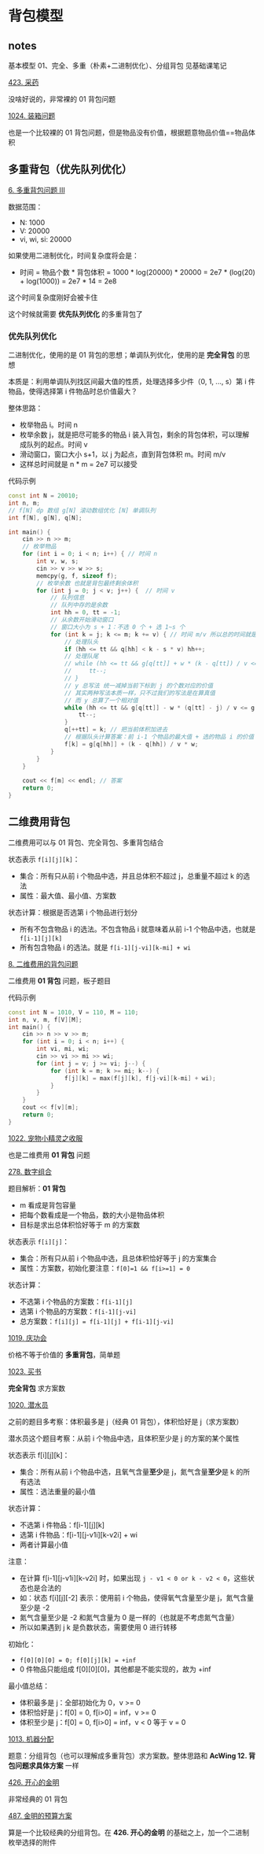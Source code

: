 # 背包模型

## notes
基本模型 01、完全、多重（朴素+二进制优化）、分组背包 见基础课笔记

[423. 采药](https://www.acwing.com/problem/content/description/425/)

没啥好说的，非常裸的 01 背包问题

[1024. 装箱问题](https://www.acwing.com/problem/content/description/1026/)

也是一个比较裸的 01 背包问题，但是物品没有价值，根据题意物品价值==物品体积

## 多重背包（优先队列优化）

[6. 多重背包问题 III](https://www.acwing.com/problem/content/6/)

数据范围：
- N: 1000
- V: 20000
- vi, wi, si: 20000

如果使用二进制优化，时间复杂度将会是：
- 时间 = 物品个数 * 背包体积 = 1000 * log(20000) * 20000 = 2e7 * (log(20) + log(1000)) = 2e7 * 14 = 2e8

这个时间复杂度刚好会被卡住

这个时候就需要 **优先队列优化** 的多重背包了

### 优先队列优化

二进制优化，使用的是 01 背包的思想；单调队列优化，使用的是 **完全背包** 的思想

本质是：利用单调队列找区间最大值的性质，处理选择多少件（0, 1, ..., s）第 i 件物品，使得选择第 i 件物品时总价值最大？

整体思路：
- 枚举物品 i。时间 n
- 枚举余数 j，就是把尽可能多的物品 i 装入背包，剩余的背包体积，可以理解成队列的起点。时间 v
- 滑动窗口，窗口大小 s+1，以 j 为起点，直到背包体积 m。时间 m/v
- 这样总时间就是 n * m = 2e7 可以接受 

代码示例

```C++
const int N = 20010;
int n, m;
// f[N] dp 数组 g[N] 滚动数组优化 [N] 单调队列
int f[N], g[N], q[N];

int main() {
    cin >> n >> m;
    // 枚举物品
    for (int i = 0; i < n; i++) { // 时间 n
        int v, w, s;
        cin >> v >> w >> s;
        memcpy(g, f, sizeof f);
        // 枚举余数 也就是背包最终剩余体积
        for (int j = 0; j < v; j++) {  // 时间 v
            // 队列信息
            // 队列中存的是余数
            int hh = 0, tt = -1; 
            // 从余数开始滑动窗口
            // 窗口大小为 s + 1：不选 0 个 + 选 1~s 个
            for (int k = j; k <= m; k += v) { // 时间 m/v 所以总的时间就是 n * v * m / v = n * m
                // 处理队头
                if (hh <= tt && q[hh] < k - s * v) hh++;
                // 处理队尾
                // while (hh <= tt && g[q[tt]] + w * (k - q[tt]) / v <= g[k]) {
                //     tt--;
                // }
                // y 总写法 统一减掉当前下标到 j 的个数对应的价值
                // 其实两种写法本质一样，只不过我们的写法是在算真值
                // 而 y 总算了一个相对值
                while (hh <= tt && g[q[tt]] - w * (q[tt] - j) / v <= g[k] - w * (k - j) / v) {
                    tt--;
                }
                q[++tt] = k; // 把当前体积加进去
                // 根据队头计算答案：前 i-1 个物品的最大值 + 选的物品 i 的价值
                f[k] = g[q[hh]] + (k - q[hh]) / v * w;
            }
        }
    }
    
    cout << f[m] << endl; // 答案
    return 0;
}
```

## 二维费用背包

二维费用可以与 01 背包、完全背包、多重背包结合

状态表示 `f[i][j][k]`：
- 集合：所有只从前 i 个物品中选，并且总体积不超过 j，总重量不超过 k 的选法
- 属性：最大值、最小值、方案数

状态计算：根据是否选第 i 个物品进行划分
- 所有不包含物品 i 的选法。不包含物品 i 就意味着从前 i-1 个物品中选，也就是 `f[i-1][j][k]`
- 所有包含物品 i 的选法。就是 `f[i-1][j-vi][k-mi] + wi`

[8. 二维费用的背包问题](https://www.acwing.com/problem/content/8/)

二维费用 **01 背包** 问题，板子题目

代码示例

```C++
const int N = 1010, V = 110, M = 110;
int n, v, m, f[V][M];
int main() {
    cin >> n >> v >> m;
    for (int i = 0; i < n; i++) {
        int vi, mi, wi;
        cin >> vi >> mi >> wi;
        for (int j = v; j >= vi; j--) {
            for (int k = m; k >= mi; k--) {
                f[j][k] = max(f[j][k], f[j-vi][k-mi] + wi);
            }
        }
    }
    cout << f[v][m];
    return 0;
}
```

[1022. 宠物小精灵之收服](https://www.acwing.com/problem/content/description/1024/)

也是二维费用 **01 背包** 问题

[278. 数字组合](https://www.acwing.com/problem/content/280/)

题目解析：**01 背包**
- m 看成是背包容量
- 把每个数看成是一个物品，数的大小是物品体积
- 目标是求出总体积恰好等于 m 的方案数

状态表示 `f[i][j]`：
- 集合：所有只从前 i 个物品中选，且总体积恰好等于 j 的方案集合
- 属性：方案数，初始化要注意：`f[0]=1 && f[i>=1] = 0`

状态计算：
- 不选第 i 个物品的方案数：`f[i-1][j]`
- 选第 i 个物品的方案数：`f[i-1][j-vi]`
- 总方案数：`f[i][j] = f[i-1][j] + f[i-1][j-vi]`

[1019. 庆功会](https://www.acwing.com/problem/content/1021/)

价格不等于价值的 **多重背包**，简单题

[1023. 买书](https://www.acwing.com/problem/content/1025/)

**完全背包** 求方案数

[1020. 潜水员](https://www.acwing.com/problem/content/1022/)

之前的题目多考察：体积最多是 j（经典 01 背包），体积恰好是 j（求方案数）

潜水员这个题目考察：从前 i 个物品中选，且体积至少是 j 的方案的某个属性

状态表示 f[i][j][k]：
- 集合：所有从前 i 个物品中选，且氧气含量**至少**是 j，氮气含量**至少**是 k 的所有选法
- 属性：选法重量的最小值

状态计算：
- 不选第 i 件物品：f[i-1][j][k]
- 选第 i 件物品：f[i-1][j-v1i][k-v2i] + wi
- 两者计算最小值

注意：
- 在计算 f[i-1][j-v1i][k-v2i] 时，如果出现 `j - v1 < 0 or k - v2 < 0`，这些状态也是合法的
- 如：状态 f[i][j][-2] 表示：使用前 i 个物品，使得氧气含量至少是 j，氮气含量至少是 -2
- 氮气含量至少是 -2 和氮气含量为 0 是一样的（也就是不考虑氮气含量）
- 所以如果遇到 j k 是负数状态，需要使用 0 进行转移

初始化：
- `f[0][0][0] = 0; f[0][j][k] = +inf` 
- 0 件物品只能组成 f[0][0][0]，其他都是不能实现的，故为 +inf

最小值总结：
- 体积最多是 j：全部初始化为 0，v >= 0
- 体积恰好是 j：f[0] = 0, f[i>0] = inf，v >= 0
- 体积至少是 j：f[0] = 0, f[i>0] = inf，v < 0 等于 v = 0

[1013. 机器分配](https://www.acwing.com/problem/content/1015/)

题意：分组背包（也可以理解成多重背包）求方案数。整体思路和 **AcWing 12. 背包问题求具体方案** 一样

[426. 开心的金明](https://www.acwing.com/problem/content/428/)

非常经典的 01 背包

[487. 金明的预算方案](https://www.acwing.com/problem/content/489/)

算是一个比较经典的分组背包。在 **426. 开心的金明** 的基础之上，加一个二进制枚举选择的附件
















